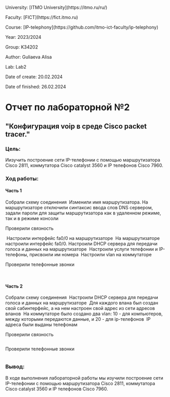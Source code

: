 <p>University: [ITMO University](https://itmo.ru/ru/)</p>
<p>Faculty: [FICT](https://fict.itmo.ru)</p>
<p>Course: [IP-telephony](https://github.com/itmo-ict-faculty/ip-telephony)</p>
<p>Year: 2023/2024 </p>
<p>Group: K34202</p>
<p>Author: Guliaeva Alisa</p>
<p>Lab: Lab2 </p>
<p>Date of create: 20.02.2024 </p>
<p>Date of finished: 26.02.2024</p>
<h1>Отчет по лабораторной №2</h1>
<h2>"Конфигурация voip в среде Сisco packet tracer."</h2>

<h3>Цель:</h3>
<p> Иизучить построение сети IP-телефонии с помощью маршрутизатора Cisco 2811, коммутатора Cisco catalyst 3560 и IP телефонов Cisco 7960.</p>

<h3>Ход работы:</h3>

<h4>Часть 1</h4>

Собрали схему соединения
<img src='img/1.png' alt=''>
Изменили имя маршрутизатора.
На маршрутизаторе отключили синтаксис ввода слов DNS сервером, задали пароли для защиты маршрутизатора как в удаленном режиме, так и в режиме консоли
<img src='img/2.png' alt=''>

<p>Проверили связность</p>
<img src='img/3.png' alt=''>
Настроили интерфейс fa0/0 на маршрутизаторе
<img src='img/4.png' alt=''>
На маршрутизаторе настроили интерфейс fa0/0. Настроили DHCP сервера для передачи голоса и данных на маршрутизаторе
<img src='img/5.png' alt=''>
Настроили услуги телефонии и IP-телефоны, присвоили им номера
<img src='img/6.png' alt=''>
Настроили vlan на коммутаторе
<img src='img/7.png' alt=''>

<p>Проверили телефонные звонки</p>
<img src='img/7.png' alt=''>
<img src='img/8.png' alt=''>

<h4>Часть 2</h4>

Собрали схему соединения
<img src='img/9.png' alt=''>
Настроили DHCP сервера для передачи голоса и данных на маршрутизаторе
<img src='img/10.png' alt=''>
Для каждого влана был создан свой сабинтерфейс, а на нем настроен свой адрес из сети адресов вланов
<img src='img/11.png' alt=''>
На коммутаторе было создано два vlan: 10 - для компьютеров, между которыми передаются данные, и 20 - для ip-телефонов
<img src='img/12.png' alt=''>
IP адреса были выданы телефонам
<img src='img/13.png' alt=''>
<img src='img/14.png' alt=''>
<p>Проверили связность</p>
<img src='img/15.png' alt=''>
<p>Проверили телефонные звонки</p>
<img src='img/16.png' alt=''>

<h3>Вывод:</h3>
<p>В ходе выполнения лабораторной работы мы изучили построение сети IP-телефонии с помощью маршрутизатора Cisco 2811, коммутатора Cisco catalyst 3560 и IP телефонов Cisco 7960.</p>
